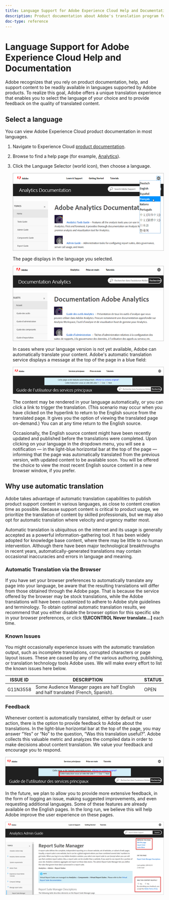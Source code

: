 ```yaml
---
title: Language Support for Adobe Experience Cloud Help and Documentation
description: Product documentation about Adobe's translation program for customers, and how to provide feedback about the overall translation progam.
doc-type: reference
---
```


# Language Support for Adobe Experience Cloud Help and Documentation

Adobe recognizes that you rely on product documentation, help, and support content to be readily available in languages supported by Adobe products. To realize this goal, Adobe offers a unique translation experience that enables you to select the language of your choice and to provide feedback on the quality of translated content.

## Select a language

You can view Adobe Experience Cloud product documentation in most languages.

1. Navigate to Experience Cloud [product documentation](https://helpx.adobe.com/support/experience-cloud.html).

1. Browse to find a help page (for example, [Analytics](https://docs.adobe.com/content/help/en/analytics/landing/home.html)).

1. Click the Language Selector (world icon), then choose a language.

   ![Language selector](assets/language-dropdown.png)

   The page displays in the language you selected.

   ![Translated page](assets/french.png)

   In cases where your language version is not yet available, Adobe can automatically translate your content. Adobe's automatic translation service displays a message at the top of the page in a blue field:

   ![Translation message](assets/machine-translation-message.png)

   The content may be rendered in your language automatically, or you can click a link to trigger the translation. (This scenario may occur when you have clicked on the hyperlink to return to the English source from the translated page. It gives you the option of viewing the translated page on-demand.) You can at any time return to the English source.

   Occasionally, the English source content might have been recently updated and published before the translations were completed. Upon clicking on your language in the dropdown menu, you will see a notification — in the light-blue horizontal bar at the top of the page — informing that the page was automatically translated from the previous version, with updated content to be available soon. You will be offered the choice to view the most recent English source content in a new browser window, if you prefer.

## Why use automatic translation

Adobe takes advantage of automatic translation capabilities to publish product support content in various languages, as close to content creation time as possible. Because support content is critical to product usage, we prioritize the translation of content by skilled professionals, but we may also opt for automatic translation where velocity and urgency matter most.

Automatic translation is ubiquitous on the internet and its usage is generally accepted as a powerful information-gathering tool. It has been widely adopted for knowledge base content, where there may be little to no human intervention. Although there have been major technological breakthroughs in recent years, automatically-generated translations may contain occasional inaccuracies and errors in language and meaning.<!-- [Link to Legal Disclaimer, which could also appear on all MT pages.] -->

### Automatic Translation via the Browser

If you have set your browser preferences to automatically translate any page into your language, be aware that the resulting translations will differ from those obtained through the Adobe page. That is because the service offered by the browser may be stock translations, while the Adobe translations will have been customized to adhere to Adobe style guidelines and terminology. To obtain optimal automatic translation results, we recommend that you either disable the browser option for this specific site in your browser preferences, or click **![UICONTROL Never translate...]** each time.

### Known Issues

You might occasionally experience issues with the automatic translation output, such as incomplete translations, corrupted characters or page layout issues. These are caused by any of the various authoring, publishing, or translation technology tools Adobe uses. We will make every effort to list the known issues here
below.

| **ISSUE ID** | **DESCRIPTION**                                                                     | **STATUS** |
|--------------|-------------------------------------------------------------------------------------|------------|
| G11N3558     | Some Audience Manager pages are half English and half translated (French, Spanish). | OPEN       |

<!-- [NOTE List of known issues in this format, like this example https://www.tableau.com/support/known-issues] -->

### Feedback

Whenever content is automatically translated, either by default or user action, there is the option to provide feedback to Adobe about the translations. In the
light-blue horizontal bar at the top of the page, you may answer “Yes” or “No” to the question, “Was this translation useful?”. Adobe collects this valuable
metric and analyzes the compiled data in order to make decisions about content translation. We value your feedback and encourage you to respond.

![Feedback](assets/machine-translation-feedback.png)

In the future, we plan to allow you to provide more extensive feedback, in the form of logging an issue, making suggested improvements, and even requesting
additional languages. Some of these features are already available on the English pages. In the long run, we believe this will help Adobe improve the user
experience on these pages.

![Improve this page](assets/feedback.png)

<!-- #### Legal Disclaimer

[NOTE: Original Adobe disclaimer dating back \~5 years. It was human translated into 30 languages already.]

The following article has been automatically translated using automatic
translation technology. Because the translation was done by a computer program,
the translation may contain errors. Adobe offers these translations so that more
articles are available for more users worldwide.

[NOTE: not to be published, but a reference for the DX authors and publishers
who will adapt this content to fit Adobe’s style.

REFERENCES:

<https://wiki.corp.adobe.com/pages/viewpage.action?spaceKey=DMaG11n&title=MT+widget+for+Digital+Experience+documentation+pages>]
 -->
